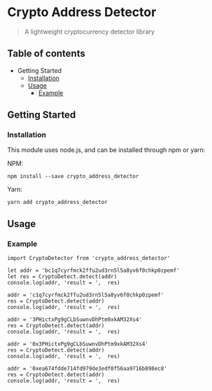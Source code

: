 # Crypto Address Detector

> A lightweight cryptocurrency detector library

## Table of contents
- Getting Started
  - [Installation](https://github.com/yieldapp/crypto_address_detector/edit/master/README.md#installation)
  - [Usage](https://github.com/yieldapp/crypto_address_detector/blob/master/README.md#usage)
    - [Example](https://github.com/yieldapp/crypto_address_detector/blob/master/README.md#example)
   
## Getting Started
### Installation
This module uses node.js, and can be installed through npm or yarn:

NPM:
```
npm install --save crypto_address_detector
```

Yarn:
```
yarn add crypto_address_detector
```

## Usage
### Example

```
import CryptoDetector from 'crypto_address_detector'

let addr = 'bc1q7cyrfmck2ffu2ud3rn5l5a8yv6f0chkp0zpemf'
let res = CryptoDetect.detect(addr)
console.log(addr, 'result = ',  res)

addr = 'c1q7cyrfmck2ffu2ud3rn5l5a8yv6f0chkp0zpemf'
res = CryptoDetect.detect(addr)
console.log(addr, 'result = ',  res)

addr = '3PHictxPg9gCLbSuwnvDhPtm9xkAM32Xs4'
res = CryptoDetect.detect(addr)
console.log(addr, 'result = ',  res)

addr = '0x3PHictxPg9gCLbSuwnvDhPtm9xkAM32Xs4'
res = CryptoDetect.detect(addr)
console.log(addr, 'result = ',  res)

addr = '0xea674fdde714fd979de3edf0f56aa9716b898ec8'
res = CryptoDetect.detect(addr)
console.log(addr, 'result = ',  res)
```
